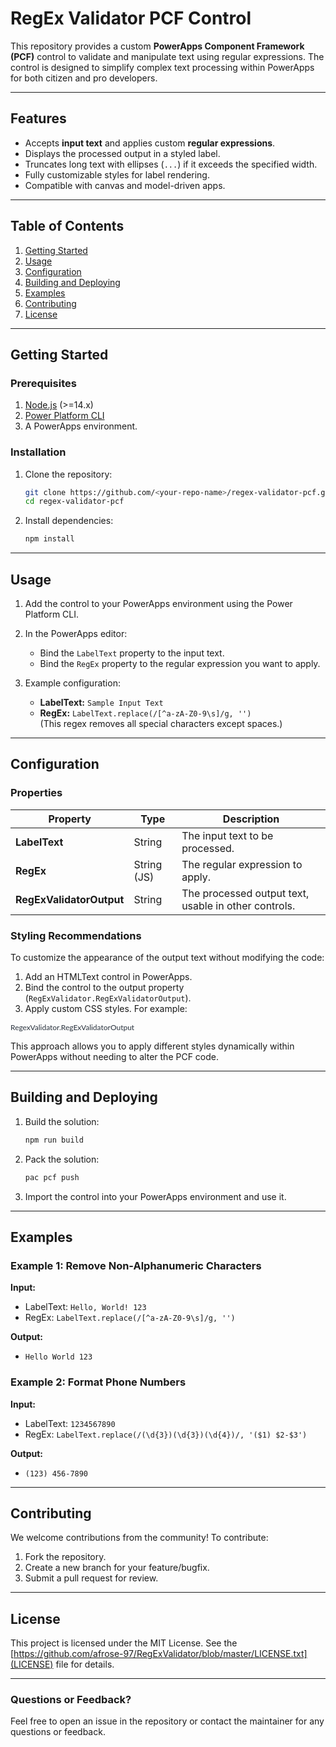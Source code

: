 
# RegEx Validator PCF Control

This repository provides a custom **PowerApps Component Framework (PCF)** control to validate and manipulate text using regular expressions. The control is designed to simplify complex text processing within PowerApps for both citizen and pro developers.

---

## Features

- Accepts **input text** and applies custom **regular expressions**.
- Displays the processed output in a styled label.
- Truncates long text with ellipses (`...`) if it exceeds the specified width.
- Fully customizable styles for label rendering.
- Compatible with canvas and model-driven apps.

---

## Table of Contents

1. [Getting Started](#getting-started)
2. [Usage](#usage)
3. [Configuration](#configuration)
4. [Building and Deploying](#building-and-deploying)
5. [Examples](#examples)
6. [Contributing](#contributing)
7. [License](#license)

---

## Getting Started

### Prerequisites

1. [Node.js](https://nodejs.org/) (>=14.x)
2. [Power Platform CLI](https://learn.microsoft.com/en-us/power-platform/developer/cli/overview)
3. A PowerApps environment.

### Installation

1. Clone the repository:
   ```bash
   git clone https://github.com/<your-repo-name>/regex-validator-pcf.git
   cd regex-validator-pcf
   ```

2. Install dependencies:
   ```bash
   npm install
   ```

---

## Usage

1. Add the control to your PowerApps environment using the Power Platform CLI.

2. In the PowerApps editor:
   - Bind the `LabelText` property to the input text.
   - Bind the `RegEx` property to the regular expression you want to apply.

3. Example configuration:
   - **LabelText:** `Sample Input Text`
   - **RegEx:** `LabelText.replace(/[^a-zA-Z0-9\s]/g, '')`  
     (This regex removes all special characters except spaces.)

---

## Configuration

### Properties

| Property       | Type          | Description                                         |
|----------------|---------------|-----------------------------------------------------|
| **LabelText**  | String        | The input text to be processed.                    |
| **RegEx**      | String (JS)   | The regular expression to apply.                   |
| **RegExValidatorOutput** | String        | The processed output text, usable in other controls.|

### Styling Recommendations
To customize the appearance of the output text without modifying the code:
1. Add an HTMLText control in PowerApps.
2. Bind the control to the output property (`RegExValidator.RegExValidatorOutput`).
3. Apply custom CSS styles. For example:

<p style="color:#28313c; font-family:Lato; font-size:12px; text-overflow:ellipsis; white-space:nowrap; overflow:hidden;">
    RegexValidator.RegExValidatorOutput
</p>

This approach allows you to apply different styles dynamically within PowerApps without needing to alter the PCF code.

---

## Building and Deploying

1. Build the solution:
   ```bash
   npm run build
   ```

2. Pack the solution:
   ```bash
   pac pcf push
   ```

3. Import the control into your PowerApps environment and use it.

---

## Examples

### Example 1: Remove Non-Alphanumeric Characters

**Input:**
- LabelText: `Hello, World! 123`
- RegEx: `LabelText.replace(/[^a-zA-Z0-9\s]/g, '')`

**Output:**
- `Hello World 123`

### Example 2: Format Phone Numbers

**Input:**
- LabelText: `1234567890`
- RegEx: `LabelText.replace(/(\d{3})(\d{3})(\d{4})/, '($1) $2-$3')`

**Output:**
- `(123) 456-7890`

---

## Contributing

We welcome contributions from the community! To contribute:
1. Fork the repository.
2. Create a new branch for your feature/bugfix.
3. Submit a pull request for review.

---

## License

This project is licensed under the MIT License. See the [https://github.com/afrose-97/RegExValidator/blob/master/LICENSE.txt](LICENSE) file for details.

---

### Questions or Feedback?

Feel free to open an issue in the repository or contact the maintainer for any questions or feedback.
